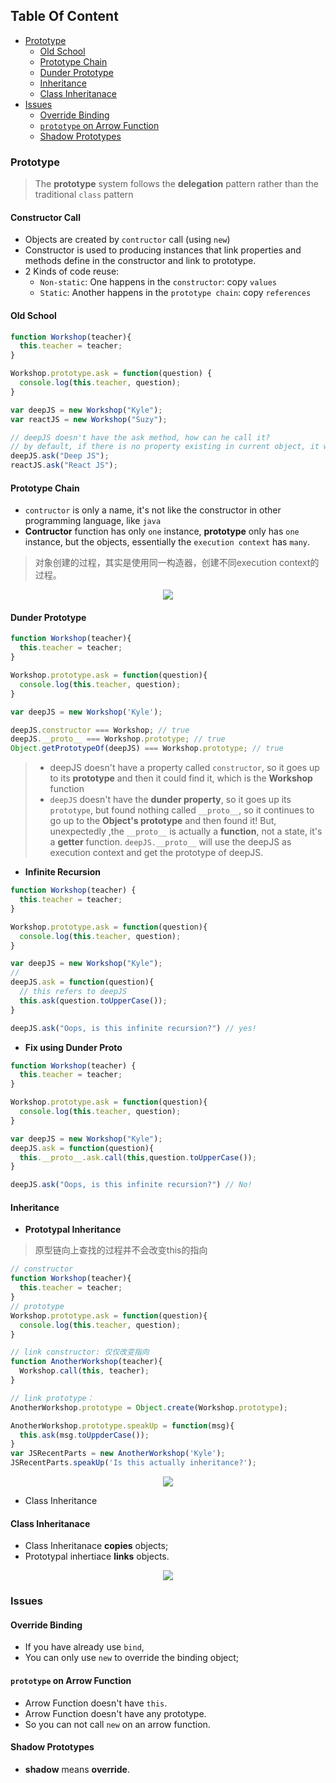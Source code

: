 <!-- START doctoc generated TOC please keep comment here to allow auto update -->
<!-- DON'T EDIT THIS SECTION, INSTEAD RE-RUN doctoc TO UPDATE -->
## Table Of Content

- [Prototype](#prototype)
  - [Old School](#old-school)
  - [Prototype Chain](#prototype-chain)
  - [Dunder Prototype](#dunder-prototype)
  - [Inheritance](#inheritance)
  - [Class Inheritanace](#class-inheritanace)
- [Issues](#issues)
  - [Override Binding](#override-binding)
  - [`prototype` on Arrow Function](#prototype-on-arrow-function)
  - [Shadow Prototypes](#shadow-prototypes)

<!-- END doctoc generated TOC please keep comment here to allow auto update -->

### Prototype
> The **prototype** system follows the **delegation** pattern rather than the traditional `class` pattern
#### Constructor Call
- Objects are created by `contructor` call (using `new`)
- Constructor is used to producing instances that link properties and methods define in the constructor and link to prototype.
- 2 Kinds of code reuse:
  - `Non-static`: One happens in the `constructor`: copy `values`
  - `Static`: Another happens in the `prototype chain`: copy `references`


#### Old School
```javascript
function Workshop(teacher){
  this.teacher = teacher;
}

Workshop.prototype.ask = function(question) {
  console.log(this.teacher, question);
}

var deepJS = new Workshop("Kyle");
var reactJS = new Workshop("Suzy");

// deepJS doesn't have the ask method, how can he call it?
// by default, if there is no property existing in current object, it will go up along the prototype chain
deepJS.ask("Deep JS");
reactJS.ask("React JS"); 
```
<!-- more -->

#### Prototype Chain
- `contructor` is only a name, it's not like the constructor in other programming language, like `java`
- **Contructor** function has only `one` instance, **prototype** only has `one` instance, but the objects, essentially the `execution context` has `many`.
>  对象创建的过程，其实是使用同一构造器，创建不同execution context的过程。

<div style="text-align:center; margin:auto"><img src="https://geekeaskblogpics.s3-ap-southeast-2.amazonaws.com/posts/2019-11-24-01-39-47.png"></div>

#### Dunder Prototype
```javascript
function Workshop(teacher){
  this.teacher = teacher;
}

Workshop.prototype.ask = function(question){
  console.log(this.teacher, question);
}

var deepJS = new Workshop('Kyle');

deepJS.constructor === Workshop; // true
deepJS.__proto__ === Workshop.prototype; // true
Object.getPrototypeOf(deepJS) === Workshop.prototype; // true
```
> - deepJS doesn't have a property called `constructor`, so it goes up to its **prototype** and then it could find it, which is the **Workshop** function
> - `deepJS` doesn't have the **dunder property**, so it goes up its `prototype`, but found nothing called `__proto__`, so it continues to go up to the **Object's prototype** and then found it! But, unexpectedly ,the `__proto__` is actually a **function**, not a state, it's a **getter** function. `deepJS.__proto__` will use the deepJS as execution context and get the prototype of deepJS.

- **Infinite Recursion**
```javascript
function Workshop(teacher) {
  this.teacher = teacher;
}

Workshop.prototype.ask = function(question){
  console.log(this.teacher, question);
}

var deepJS = new Workshop("Kyle");
// 
deepJS.ask = function(question){
  // this refers to deepJS
  this.ask(question.toUpperCase());
}

deepJS.ask("Oops, is this infinite recursion?") // yes!
```
- **Fix using Dunder Proto**
```javascript
function Workshop(teacher) {
  this.teacher = teacher;
}

Workshop.prototype.ask = function(question){
  console.log(this.teacher, question);
}

var deepJS = new Workshop("Kyle");
deepJS.ask = function(question){
  this.__proto__.ask.call(this,question.toUpperCase());
}

deepJS.ask("Oops, is this infinite recursion?") // No!
```

#### Inheritance

- **Prototypal Inheritance**
> 原型链向上查找的过程并不会改变this的指向
```javascript
// constructor
function Workshop(teacher){
  this.teacher = teacher;
}
// prototype
Workshop.prototype.ask = function(question){
  console.log(this.teacher, question);
}

// link constructor: 仅仅改变指向
function AnotherWorkshop(teacher){
  Workshop.call(this, teacher);
}

// link prototype： 
AnotherWorkshop.prototype = Object.create(Workshop.prototype);

AnotherWorkshop.prototype.speakUp = function(msg){
  this.ask(msg.toUppderCase());
}
var JSRecentParts = new AnotherWorkshop('Kyle');
JSRecentParts.speakUp('Is this actually inheritance?');
```
<div style="text-align:center; margin:auto"><img src="https://geekeaskblogpics.s3-ap-southeast-2.amazonaws.com/posts/2019-11-24-14-50-18.png"></div>


- Class Inheritance
#### Class Inheritanace
- Class Inheritanace **copies** objects;
- Prototypal inhertiace **links** objects.
<div style="text-align:center; margin:auto"><img src="https://geekeaskblogpics.s3-ap-southeast-2.amazonaws.com/posts/2019-11-24-16-38-51.png"></div>



### Issues
#### Override Binding
- If you have already use `bind`,
- You can only use `new` to override the binding object;

#### `prototype` on Arrow Function
- Arrow Function doesn't have `this`.
- Arrow Function doesn't have any prototype.
- So you can not call `new` on an arrow function.

#### Shadow Prototypes
- **shadow** means **override**.